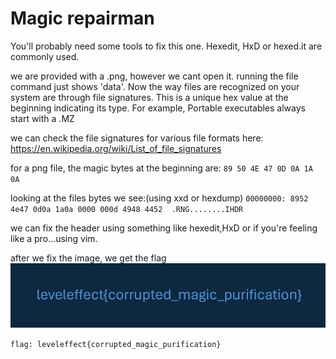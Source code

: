 # Magic repairman 

You'll probably need some tools to fix this one. Hexedit, HxD or hexed.it are commonly used.

we are provided with a .png, however we cant open it. running the file command just shows 'data'.
Now the way files are recognized on your system are through file signatures. This is a unique hex value at the beginning indicating its type. For example, Portable executables always start with a .MZ

we can check the file signatures for various file formats here:
https://en.wikipedia.org/wiki/List_of_file_signatures

for a png file, the magic bytes at the beginning are:
`89 50 4E 47 0D 0A 1A 0A`

looking at the files bytes we see:(using xxd or hexdump)
`00000000: 8952 4e47 0d0a 1a0a 0000 000d 4948 4452  .RNG........IHDR`

we can fix the header using something like hexedit,HxD or if you're feeling like a pro...using vim.

after we fix the image, we get the flag
![flag](/Images/magic_repairman.png)

`flag: leveleffect{corrupted_magic_purification}`


